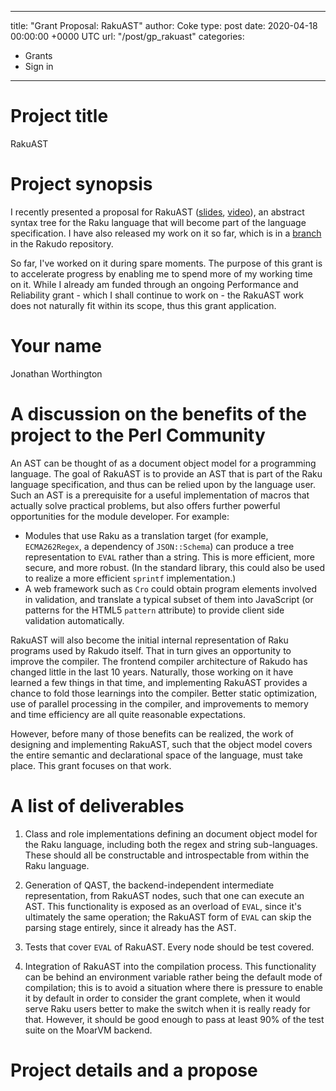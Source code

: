 
---
title: "Grant Proposal: RakuAST"
author: Coke
type: post
date: 2020-04-18 00:00:00 +0000 UTC
url: "/post/gp_rakuast"
categories:
 - Grants
 - Sign in

---

# Project title

RakuAST

# Project synopsis

I recently presented a proposal for RakuAST ([slides](http://jnthn.net/papers/2020-gpw-realizing-raku-macros.pdf),
[video](http://jnthn.net/papers/2020-gpw-realizing-raku-macros.mp4)), an
abstract syntax tree for the Raku language that will become part of the
language specification. I have also released my work on it so far, which is in
a [branch](https://github.com/rakudo/rakudo/tree/rakuast) in the Rakudo
repository.

So far, I've worked on it during spare moments. The purpose of this grant is
to accelerate progress by enabling me to spend more of my working time on it.
While I already am funded through an ongoing Performance and Reliability
grant - which I shall continue to work on - the RakuAST work does not naturally
fit within its scope, thus this grant application.

# Your name

Jonathan Worthington

# A discussion on the benefits of the project to the Perl Community

An AST can be thought of as a document object model for a programming language.
The goal of RakuAST is to provide an AST that is part of the Raku language
specification, and thus can be relied upon by the language user. Such an AST
is a prerequisite for a useful implementation of macros that actually solve
practical problems, but also offers further powerful opportunities for the
module developer. For example:

* Modules that use Raku as a translation target (for example, `ECMA262Regex`,
  a dependency of `JSON::Schema`) can produce a tree representation to `EVAL`
  rather than a string. This is more efficient, more secure, and more robust.
  (In the standard library, this could also be used to realize a more
  efficient `sprintf` implementation.)
* A web framework such as `Cro` could obtain program elements involved in
  validation, and translate a typical subset of them into JavaScript (or
  patterns for the HTML5 `pattern` attribute) to provide client side
  validation automatically.

RakuAST will also become the initial internal representation of Raku programs
used by Rakudo itself. That in turn gives an opportunity to improve the
compiler. The frontend compiler architecture of Rakudo has changed little in
the last 10 years. Naturally, those working on it have learned a few things in
that time, and implementing RakuAST provides a chance to fold those learnings
into the compiler. Better static optimization, use of parallel processing in
the compiler, and improvements to memory and time efficiency are all quite
reasonable expectations.

However, before many of those benefits can be realized, the work of designing
and implementing RakuAST, such that the object model covers the entire semantic
and declarational space of the language, must take place. This grant focuses
on that work.

# A list of deliverables

1. Class and role implementations defining an document object model for the
   Raku language, including both the regex and string sub-languages. These
   should all be constructable and introspectable from within the Raku
   language.

2. Generation of QAST, the backend-independent intermediate representation,
   from RakuAST nodes, such that one can execute an AST. This functionality is
   exposed as an overload of `EVAL`, since it's ultimately the same operation;
   the RakuAST form of `EVAL` can skip the parsing stage entirely, since it
   already has the AST.

3. Tests that cover `EVAL` of RakuAST. Every node should be test covered.

4. Integration of RakuAST into the compilation process. This functionality
   can be behind an environment variable rather being the default mode of
   compilation; this is to avoid a situation where there is pressure to
   enable it by default in order to consider the grant complete, when it
   would serve Raku users better to make the switch when it is really
   ready for that. However, it should be good enough to pass at least
   90% of the test suite on the MoarVM backend.

# Project details and a propose